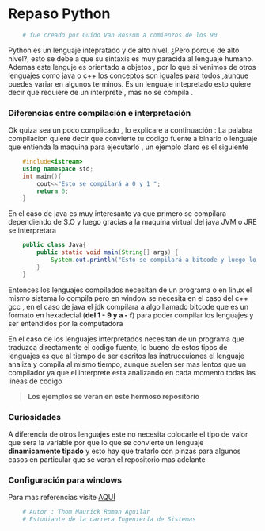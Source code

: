 # **Repaso Python**
```python
    # fue creado por Guido Van Rossum a comienzos de los 90 
```
Python es un lenguaje intepratado y de alto nivel, ¿Pero porque de alto nivel?, esto se debe a que su sintaxis es muy paracida al lenguaje humano.
Ademas este lenguje es orientado a objetos , por lo que si venimos de otros lenguajes como java o c++ los conceptos son iguales para todos ,aunque puedes variar en algunos terminos.
Es un lenguaje intepretado esto quiere decir que requiere de un interprete , mas no se compila .
### **Diferencias entre compilación e interpretación** 
Ok quiza sea un poco complicado , lo explicare a continuación :
La palabra compilacion quiere decir que convierte tu codigo fuente a binario o lenguaje que entienda la maquina para ejecutarlo , un ejemplo claro es el siguiente
```c++
    #include<istream>
    using namespace std;
    int main(){
        cout<<"Esto se compilará a 0 y 1 ";
        return 0;
    }
```
En el caso de java es muy interesante ya que primero se compilara dependiendo de S.O y luego gracias a la maquina virtual del java JVM o JRE se interpretara

```java
    public class Java{
        public static void main(String[] args) {
            System.out.println("Esto se compilará a bitcode y luego lo interpretara el JRE");
        }
    }
```
Entonces los lenguajes compilados necesitan de un programa o en linux el mismo sistema lo compila pero en window se necesita en el caso del c++ gcc , en el caso de java el jdk compilara a algo llamado bitcode que es un formato en hexadecial (**del 1 - 9 y a - f**) 
para poder compilar los lenguajes y ser entendidos por la computadora

En el caso de los lenguajes interpretados necesitan de un programa que traduzca directamente el codigo fuente, lo bueno de estos tipos de lenguajes es que al tiempo
de ser escritos las instruccuiones el lenguaje analiza y compila al mismo tiempo, aunque suelen ser mas lentos que un compilador ya que el interprete esta analizando en cada momento todas las lineas de codigo 



> **Los ejemplos se veran en este hermoso repositorio** 

### **Curiosidades**
A diferencia de otros lenguajes este no necesita colocarle el tipo de valor que sera la variable por que lo que se convierte un lenguaje **dinamicamente tipado** y esto hay que tratarlo con pinzas para algunos casos en particular que se veran el repositorio mas adelante

### **Configuración para windows**



Para mas referencias visite [AQUÍ](https://github.com/pystudent1913/ClasePiloto-Python/tree/master/01_tipos_de_datos_en_python)

```python
    # Autor : Thom Maurick Roman Aguilar
    # Estudiante de la carrera Ingeniería de Sistemas
```